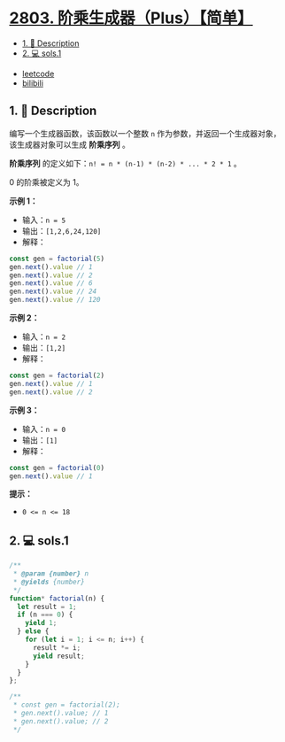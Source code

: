 # [2803. 阶乘生成器（Plus）【简单】](https://github.com/Tdahuyou/leetcode/tree/main/2803.%20%E9%98%B6%E4%B9%98%E7%94%9F%E6%88%90%E5%99%A8%EF%BC%88Plus%EF%BC%89%E3%80%90%E7%AE%80%E5%8D%95%E3%80%91)

<!-- region:toc -->
- [1. 📝 Description](#1--description-114)
- [2. 💻 sols.1](#2--sols1-56)
<!-- endregion:toc -->
- [leetcode](https://leetcode.cn/problems/factorial-generator)
- [bilibili](https://www.bilibili.com/video/BV1DivNejEb1/)

## 1. 📝 Description

编写一个生成器函数，该函数以一个整数 `n` 作为参数，并返回一个生成器对象，该生成器对象可以生成 **阶乘序列** 。

**阶乘序列** 的定义如下：`n! = n * (n-1) * (n-2) * ... * 2 * 1` 。

0 的阶乘被定义为 1。

**示例 1：**

- 输入：`n = 5`
- 输出：`[1,2,6,24,120]`
- 解释：
```js
const gen = factorial(5)
gen.next().value // 1
gen.next().value // 2
gen.next().value // 6
gen.next().value // 24
gen.next().value // 120
```

**示例 2：**

- 输入：`n = 2`
- 输出：`[1,2]`
- 解释：
```js
const gen = factorial(2)
gen.next().value // 1
gen.next().value // 2
```

**示例 3：**

- 输入：`n = 0`
- 输出：`[1]`
- 解释：
```js
const gen = factorial(0)
gen.next().value // 1
```

**提示：**

- `0 <= n <= 18`

## 2. 💻 sols.1

```javascript
/**
 * @param {number} n
 * @yields {number}
 */
function* factorial(n) {
  let result = 1;
  if (n === 0) {
    yield 1;
  } else {
    for (let i = 1; i <= n; i++) {
      result *= i;
      yield result;
    }
  }
};

/**
 * const gen = factorial(2);
 * gen.next().value; // 1
 * gen.next().value; // 2
 */
```








